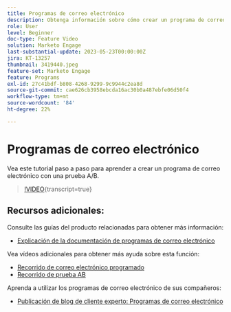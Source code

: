 ```yaml
---
title: Programas de correo electrónico
description: Obtenga información sobre cómo crear un programa de correo electrónico con una prueba A/B.
role: User
level: Beginner
doc-type: Feature Video
solution: Marketo Engage
last-substantial-update: 2023-05-23T00:00:00Z
jira: KT-13257
thumbnail: 3419440.jpeg
feature-set: Marketo Engage
feature: Programs
exl-id: 27c41bdf-b808-4268-9299-9c9944c2ea8d
source-git-commit: cae626cb3958ebcda16ac30b0a487ebfe06d50f4
workflow-type: tm+mt
source-wordcount: '84'
ht-degree: 22%

---
```


# Programas de correo electrónico

Vea este tutorial paso a paso para aprender a crear un programa de correo electrónico con una prueba A/B.

>[!VIDEO](https://video.tv.adobe.com/v/3419440/?learn=on){transcript=true}


## Recursos adicionales:

Consulte las guías del producto relacionadas para obtener más información:

* [Explicación de la documentación de programas de correo electrónico](https://experienceleague.adobe.com/docs/marketo/using/product-docs/email-marketing/email-programs/creating-an-email-program/understanding-email-programs.html?lang=en)

Vea vídeos adicionales para obtener más ayuda sobre esta función:

* [Recorrido de correo electrónico programado](https://experienceleague.adobe.com/docs/marketo-learn/tutorials/email-marketing/scheduled-email-watch.html?lang=en)
* [Recorrido de prueba AB](https://experienceleague.adobe.com/docs/marketo-learn/tutorials/email-marketing/ab-testing-watch.html?lang=en)

Aprenda a utilizar los programas de correo electrónico de sus compañeros:

* [Publicación de blog de cliente experto: Programas de correo electrónico](https://nation.marketo.com/t5/product-blogs/marketo-success-series-email-programs/ba-p/304968)
